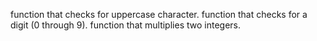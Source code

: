 function that checks for uppercase character.
function that checks for a digit (0 through 9).
function that multiplies two integers.

